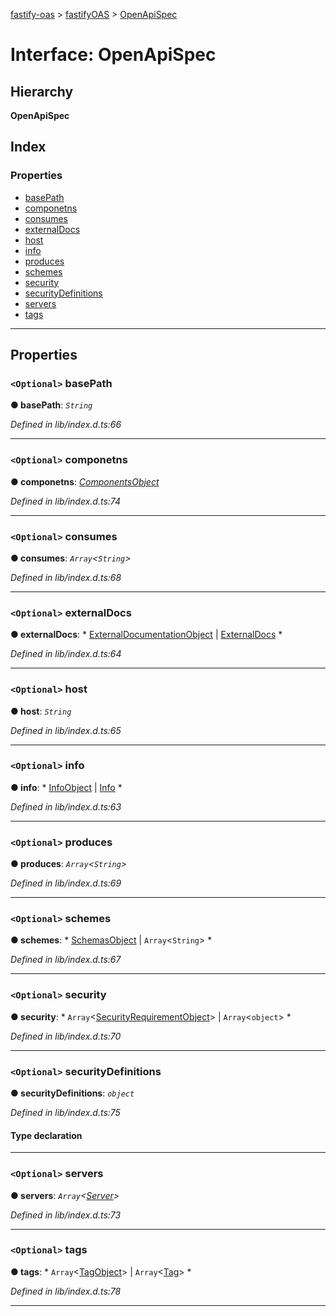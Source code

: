 [fastify-oas](../README.md) > [fastifyOAS](../modules/fastifyoas.md) > [OpenApiSpec](../interfaces/fastifyoas.openapispec.md)

# Interface: OpenApiSpec

## Hierarchy

**OpenApiSpec**

## Index

### Properties

* [basePath](fastifyoas.openapispec.md#basepath)
* [componetns](fastifyoas.openapispec.md#componetns)
* [consumes](fastifyoas.openapispec.md#consumes)
* [externalDocs](fastifyoas.openapispec.md#externaldocs)
* [host](fastifyoas.openapispec.md#host)
* [info](fastifyoas.openapispec.md#info)
* [produces](fastifyoas.openapispec.md#produces)
* [schemes](fastifyoas.openapispec.md#schemes)
* [security](fastifyoas.openapispec.md#security)
* [securityDefinitions](fastifyoas.openapispec.md#securitydefinitions)
* [servers](fastifyoas.openapispec.md#servers)
* [tags](fastifyoas.openapispec.md#tags)

---

## Properties

<a id="basepath"></a>

### `<Optional>` basePath

**● basePath**: *`String`*

*Defined in lib/index.d.ts:66*

___
<a id="componetns"></a>

### `<Optional>` componetns

**● componetns**: *[ComponentsObject](componentsobject.md)*

*Defined in lib/index.d.ts:74*

___
<a id="consumes"></a>

### `<Optional>` consumes

**● consumes**: *`Array`<`String`>*

*Defined in lib/index.d.ts:68*

___
<a id="externaldocs"></a>

### `<Optional>` externalDocs

**● externalDocs**: * [ExternalDocumentationObject](externaldocumentationobject.md) &#124; [ExternalDocs](externaldocs.md)
*

*Defined in lib/index.d.ts:64*

___
<a id="host"></a>

### `<Optional>` host

**● host**: *`String`*

*Defined in lib/index.d.ts:65*

___
<a id="info"></a>

### `<Optional>` info

**● info**: * [InfoObject](infoobject.md) &#124; [Info](info.md)
*

*Defined in lib/index.d.ts:63*

___
<a id="produces"></a>

### `<Optional>` produces

**● produces**: *`Array`<`String`>*

*Defined in lib/index.d.ts:69*

___
<a id="schemes"></a>

### `<Optional>` schemes

**● schemes**: * [SchemasObject](schemasobject.md) &#124; `Array`<`String`>
*

*Defined in lib/index.d.ts:67*

___
<a id="security"></a>

### `<Optional>` security

**● security**: * `Array`<[SecurityRequirementObject](securityrequirementobject.md)> &#124; `Array`<`object`>
*

*Defined in lib/index.d.ts:70*

___
<a id="securitydefinitions"></a>

### `<Optional>` securityDefinitions

**● securityDefinitions**: *`object`*

*Defined in lib/index.d.ts:75*

#### Type declaration

[securityDefinitionName: `string`]: [Security](../#security)

___
<a id="servers"></a>

### `<Optional>` servers

**● servers**: *`Array`<[Server](../classes/server.md)>*

*Defined in lib/index.d.ts:73*

___
<a id="tags"></a>

### `<Optional>` tags

**● tags**: * `Array`<[TagObject](tagobject.md)> &#124; `Array`<[Tag](tag.md)>
*

*Defined in lib/index.d.ts:78*

___

